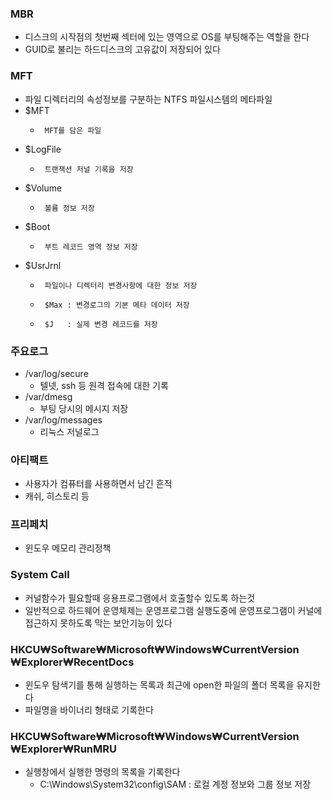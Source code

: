 ### MBR
- 디스크의 시작점의 첫번째 섹터에 있는 영역으로 OS를 부팅해주는 역할을 한다  
- GUID로 불리는 하드디스크의 고유값이 저장되어 있다  
### MFT
- 파일 디렉터리의 속성정보를 구분하는 NTFS 파일시스템의 메타파일  
- $MFT
  -      MFT를 담은 파일  
- $LogFile  
  -      트랜잭션 저널 기록을 저장  
- $Volume  
  -      볼륨 정보 저장  
- $Boot  
  -      부트 레코드 영역 정보 저장  
- $UsrJrnl  
  -      파일이나 디렉터리 변경사항에 대한 정보 저장
  -      $Max : 변경로그의 기본 메타 데이터 저장  
  -      $J   : 실제 변경 레코드를 저장  
### 주요로그  
- /var/log/secure
  - 텔넷, ssh 등 원격 접속에 대한 기록  
- /var/dmesg  
  - 부팅 당시의 메시지 저장  
- /var/log/messages  
  - 리눅스 저널로그  
### 아티팩트  
- 사용자가 컴퓨터를 사용하면서 남긴 흔적  
- 캐쉬, 히스토리 등  
### 프리페치  
- 윈도우 메모리 관리정책   
### System Call  
- 커널함수가 필요할때 응용프로그램에서 호출할수 있도록 하는것  
- 일반적으로 하드웨어 운영체제는 운영프로그램 실행도중에 운영프로그램이 커널에 접근하지 못하도록 막는 보안기능이 있다  
### HKCU₩Software₩Microsoft₩Windows₩CurrentVersion ₩Explorer₩RecentDocs  
- 윈도우 탐색기를 통해 실행하는 목록과 최근에 open한 파일의 폴더 목록을 유지한다  
- 파일명을 바이너리 형태로 기록한다  
### HKCU₩Software₩Microsoft₩Windows₩CurrentVersion ₩Explorer₩RunMRU
- 실행창에서 실행한 명령의 목록을 기록한다  
  - C:\Windows\System32\config\SAM : 로컬 계정 정보와 그룹 정보 저장  

